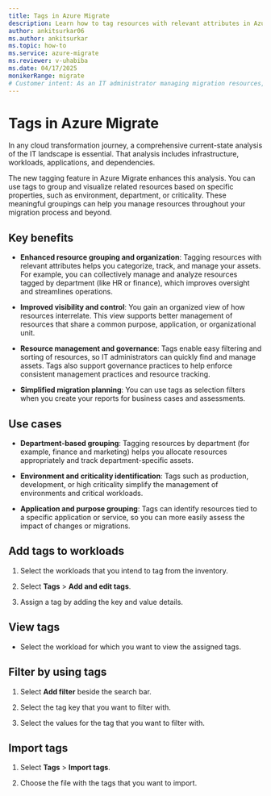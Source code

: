 ```yaml
---
title: Tags in Azure Migrate
description: Learn how to tag resources with relevant attributes in Azure Migrate.
author: ankitsurkar06
ms.author: ankitsurkar
ms.topic: how-to
ms.service: azure-migrate
ms.reviewer: v-uhabiba
ms.date: 04/17/2025
monikerRange: migrate
# Customer intent: As an IT administrator managing migration resources, I want to tag workloads with relevant attributes, so that I can enhance resource organization and visibility during the migration process.
---
```


# Tags in Azure Migrate

In any cloud transformation journey, a comprehensive current-state analysis of the IT landscape is essential. That analysis includes infrastructure, workloads, applications, and dependencies.

The new tagging feature in Azure Migrate enhances this analysis. You can use tags to group and visualize related resources based on specific properties, such as environment, department, or criticality. These meaningful groupings can help you manage resources throughout your migration process and beyond.

## Key benefits

- **Enhanced resource grouping and organization**: Tagging resources with relevant attributes helps you categorize, track, and manage your assets. For example, you can collectively manage and analyze resources tagged by department (like HR or finance), which improves oversight and streamlines operations.

- **Improved visibility and control**: You gain an organized view of how resources interrelate. This view supports better management of resources that share a common purpose, application, or organizational unit.

- **Resource management and governance**: Tags enable easy filtering and sorting of resources, so IT administrators can quickly find and manage assets. Tags also support governance practices to help enforce consistent management practices and resource tracking.

- **Simplified migration planning**: You can use tags as selection filters when you create your reports for business cases and assessments.

## Use cases

- **Department-based grouping**: Tagging resources by department (for example, finance and marketing) helps you allocate resources appropriately and track department-specific assets.

- **Environment and criticality identification**: Tags such as production, development, or high criticality simplify the management of environments and critical workloads.

- **Application and purpose grouping**: Tags can identify resources tied to a specific application or service, so you can more easily assess the impact of changes or migrations.

## Add tags to workloads

1. Select the workloads that you intend to tag from the inventory.

2. Select **Tags** > **Add and edit tags**.

3. Assign a tag by adding the key and value details.

## View tags

- Select the workload for which you want to view the assigned tags.

## Filter by using tags

1. Select **Add filter** beside the search bar.

2. Select the tag key that you want to filter with.

3. Select the values for the tag that you want to filter with.

## Import tags

1. Select **Tags** > **Import tags**.

2. Choose the file with the tags that you want to import.
